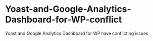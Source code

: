 # Yoast-and-Google-Analytics-Dashboard-for-WP-conflict
Yoast and Google Analytics Dashboard for WP have conflicting issues
